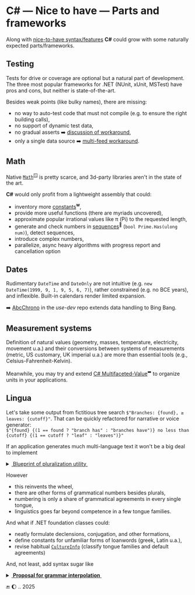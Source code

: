 # C# &mdash; Nice to have &mdash; Parts and frameworks

Along with [nice-to-have syntax/features](../cs-lacks.md) **C#** could grow with some naturally expected parts/frameworks.

## Testing

Tests for drive or coverage are optional but a natural part of development. The three most popular frameworks for .NET (NUnit, xUnit, MSTest) have pros and cons, but neither is state-of-the-art.

Besides weak points (like bulky names), there are missing:
- no way to auto-test code that must not compile (e.g. to ensure the right building calls),
- no support of dynamic test data,
- no gradual asserts ➡️ [discussion of workaround](https://github.com/Kyriosity/use-dev/tree/main/README+/tests/README+/unit_test-gradual_assert.md),
- only a single data source ➡️ [multi-feed workaround](https://github.com/Kyriosity/use-dev/tree/main/README+/tests/README+/prog_tests-cut_feeds.md).

## Math

Native [`Math`](https://docs.microsoft.com/en-us/dotnet/api/system.math)<sup>🪟</sup> is pretty scarce, and 3d-party libraries aren't in the state of the art.

<b>C#</b> would only profit from a lightweight assembly that could: 

+ inventory more [constants](https://en.wikipedia.org/wiki/Mathematical_constant)<sup><b>w</b></sup>,
+ provide more useful functions (there are myriads uncovered),
+ approximate popular irrational values like π (Pi) to the requested length,
+ generate and check numbers in [sequences](http://oeis.org/wiki/Welcome)<sup>🔗</sup> (`bool Prime.Has(ulong num)`), detect sequences,
+ introduce complex numbers,
+ parallelize, async heavy algorithms with progress report and cancellation option

## Dates

Rudimentary `DateTime` and `DateOnly` are not intuitive (e.g. `new DateTime(1999, 9, 1, 9, 5, 6, 7)`), rather constrained (e.g. no BCE years), and inflexible. 
Built-in calendars render limited expansion.

➡️ [AbcChrono](https://github.com/Kyriosity/use-dev/tree/main/src/TuttiFrutti/AbcChrono) in the _use-dev_ repo extends data handling to Bing Bang.

## Measurement systems

Definition of natural values (geometry, masses, temperature, electricity, movement u.a.) and their conversions between systems of measurements (metric, US customary, UK imperial u.a.) are more than essential tools (e.g., Celsius-Fahrenheit-Kelvin).

Meanwhile, you may try and extend [C# Multifaceted-Value](https://github.com/Kyriosity/use-dev/tree/6ab68c7af589d37715c171e61dc51d0b5a208c73/README+/projects/U-Val)<sup>➡️</sup> to organize units in your applications.

## Lingua

Let's take some output from fictitious tree search `$"Branches: {found}, ≥ leaves: {cutoff}"`. That can be quickly refactored for narrative or voice generator:\
`$"{found} {(1 == found ? "branch has" : "branches have")} no less than {cutoff} {(1 == cutoff ? "leaf" : "leaves")}"`

If an application generates much multi-language text it won't be a big deal to implement

<details>
<summary><ins>&nbsp;Blueprint of pluralization utility&nbsp;</ins></summary>

```csharp
namespace Lingua.Grammar;

interface INumbered
{
    string Count(long num);
    string Count(double num);
}

interface IPluralForms {
    INumbered Plural((string singular, string plural) forms, string culture = "");
    INumbered Dual((string singular, string dual, string plural) forms, string culture = "");
    INumbered Trial((string singular, string dual, string trial, string plural) forms, string culture = "");
    INumbered Paucal((string singular, string paucal, string plural) forms, string culture = "");
    INumbered Custom(string[] forms, Func<long, int> indexWhole, Func<double, int>? indexFractional = null);
}
```

</details>

However
- this reinvents the wheel,
- there are other forms of grammatical numbers besides plurals,
- numbering is only a share of grammatical agreements in every single tongue,
- linguistics goes far beyond competence in a few tongue families.

And what if .NET foundation classes could:
- neatly formulate declensions, conjugation, and other formations,
- define constants for unfamiliar forms of loanwords (greek, Latin u.a.),
- revise habitual [`CultureInfo`](https://docs.microsoft.com/en-us/dotnet/api/system.globalization.cultureinfo) (classify tongue families and default agreements)

And, not least, add syntax sugar like

<details>
<summary><ins>&nbsp;<b>Proposal for grammar interpolation</b>&nbsp;</ins></summary>
&nbsp;

&nbsp;&nbsp;`${number [: [format] : [forms] : []] }`, where

&nbsp;&nbsp;&nbsp;&nbsp;*number* is whole or fractional subject\
&nbsp;&nbsp;&nbsp;&nbsp;*format* specifies usual format or to put in words\
&nbsp;&nbsp;&nbsp;&nbsp;*forms* - grammar forms as in imaginary `INumbered` in the snippet above

\___________</details>

🔚 🌔 .. 2025
